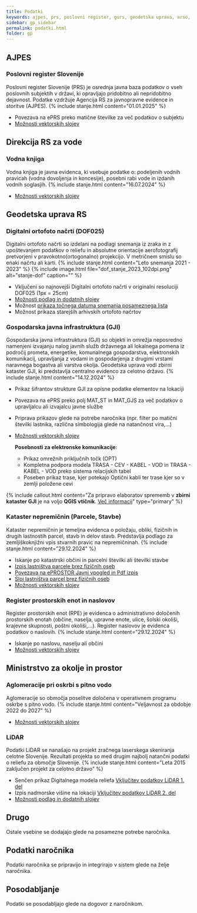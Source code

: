 ```yaml
---
title: Podatki
keywords: ajpes, prs, poslovni register, gurs, geodetska uprava, arso, drsv, dof, gji, rpe, zk, ks, kn, hišne številke, naslovi, kataster nepremičnin, kataster stavb, zemljiški kataster, infrastruktura, prostorski podatki, lidar
sidebar: gp_sidebar
permalink: podatki.html
folder: gp
---
```


## AJPES

### Poslovni register Slovenije
Poslovni register Slovenije (PRS) je osrednja javna baza podatkov o vseh poslovnih subjektih v državi, ki opravljajo pridobitno 
ali nepridobitno dejavnost. Podatke vzdržuje Agencija RS za javnopravne evidence in storitve (AJPES).
{% include stanje.html content="01.01.2025" %}

- Povezava na ePRS preko matične številke za več podatkov o subjektu
- [Možnosti vektorskih slojev](sklopi.html#možnosti-vektorskih-slojev)

## Direkcija RS za vode

### Vodna knjiga
Vodna knjiga je javna evidenca, ki vsebuje podatke o: podeljenih vodnih pravicah (vodna dovoljenja in koncesije), posebni 
rabi vode in izdanih vodnih soglasjih.
{% include stanje.html content="16.07.2024" %}

- [Možnosti vektorskih slojev](sklopi.html#možnosti-vektorskih-slojev)

## Geodetska uprava RS

### Digitalni ortofoto načrti (DOF025)
Digitalni ortofoto načrti so izdelani na podlagi snemanja iz zraka in z upoštevanjem podatkov o reliefu in absolutne orientacije aerofotografij pretvorjeni v pravokotno(ortogonalno) projekcijo. 
V metričnem smislu so enaki načrtu ali karti. 
{% include stanje.html content="Leto snemanja 2021 - 2023" %}
{% include image.html file="dof_stanje_2023_102dpi.png" alt="stanje-dof" caption="" %}

- Vključeni so najnovejši Digitalni ortofoto načrti v originalni resoluciji DOF025 (1px = 25cm)
- [Možnosti podlag in dodatnih slojev](sklopi.html#možnosti-podlag-in-dodatnih-slojev)
- Možnost [prikaza točnega datuma snemanja posameznega lista](https://site.geo-portal.si/2020-02-27-nasvet-datum-snemanja-dof.html)
- Možnost prikaza starejših arhivskih ortofoto načrtov

### Gospodarska javna infrastruktura (GJI)
Gospodarska javna infrastruktura (GJI) so objekti in omrežja neposredno namenjeni izvajanju nalog javnih služb državnega 
ali lokalnega pomena iz področij prometa, energetike, komunalnega gospodarstva, elektronskih komunikacij, upravljanja z 
vodami in gospodarjenja z drugimi vrstami naravnega bogastva ali varstva okolja.
Geodetska uprava vodi zbirni kataster GJI, ki predstavlja centralno evidenco za celotno državo.
{% include stanje.html content="14.12.2024" %}

- Prikaz šifrantov strukture GJI za opisne podatke elementov na lokaciji
- Povezava na ePRS preko polj MAT_ST in MAT_GJS za več podatkov o upravljalcu ali izvajalcu javne službe
- Priprava prikazov glede na potrebe naročnika (npr. filter po matični številki lastnika, različna
  simbologija glede na natančnost vira,...)
- [Možnosti vektorskih slojev](sklopi.html#možnosti-vektorskih-slojev)

  **Posebnosti za elektronske komunikacije**:
  - Prikaz omrežnih priključnih točk (OPT)
  - Kompletna podpora modela TRASA - CEV - KABEL - VOD in TRASA - KABEL - VOD preko sistema relacijskih tabel<br/>
  - Poseben prikaz trase, kjer potekajo Optični kabli ter trase kjer so v zemlji položene cevi

{% include callout.html content="Za pripravo elaboratov sprememb v **zbirni kataster GJI** je na voljo **QGIS vtičnik**. [Več informacij](https://level2.si/resitve/qgis-vticnik-gji-elaborat/)" type="primary" %}

### Kataster nepremičnin (Parcele, Stavbe)
Kataster nepremičnin je temeljna evidenca o položaju, obliki, fizičnih in drugih lastnostih parcel, stavb in delov stavb. 
Predstavlja podlago za zemljiškoknjižni vpis stvarnih pravic na nepremičninah.
{% include stanje.html content="29.12.2024" %}

- Iskanje po katastrski občini in parcelni številki ali številki stavbe
- [Izpis lastništva parcele brez fizičnih oseb](https://site.geo-portal.si/2024-05-15-prenova-parcele.html#1-izpis-podatkov)
- [Povezava na ePROSTOR Javni vpogled in Pdf izpis](https://site.geo-portal.si/2024-05-15-prenova-parcele.html#1-izpis-podatkov)
- [Sloj lastništva parcel brez fizičnih oseb](https://site.geo-portal.si/2024-05-15-prenova-parcele.html#2-sloj-lastni%C5%A1tva-parcel)
- [Možnosti vektorskih slojev](sklopi.html#možnosti-vektorskih-slojev)

### Register prostorskih enot in naslovov
Register prostorskih enot (RPE) je evidenca o administrativno določenih prostorskih enotah (občine, naselja, upravne enote, ulice, šolski okoliši, krajevne skupnosti, poštni okoliši,...).
Register naslovov je evidenca podatkov o naslovih.
{% include stanje.html content="29.12.2024" %}

- Iskanje po naslovu, naselju ali občini
- [Možnosti vektorskih slojev](sklopi.html#možnosti-vektorskih-slojev)

## Ministrstvo za okolje in prostor

### Aglomeracije pri oskrbi s pitno vodo
Aglomeracije so območja poselitve določena v operativnem programu oskrbe s pitno vodo.
{% include stanje.html content="Veljavnost za obdobje 2022 do 2027" %}

- [Možnosti vektorskih slojev](sklopi.html#možnosti-vektorskih-slojev)

### LiDAR
Podatki LiDAR se nanašajo na projekt zračnega laserskega skeniranja celotne Slovenije. Rezultati projekta so med drugim najbolj natančni podatki o reliefu za
območje Slovenije.
{% include stanje.html content="Leta 2015 zaključen projekt za celotno državo" %}

- Senčen prikaz Digitalnega modela reliefa [Vključitev podatkov LiDAR 1. del](https://site.geo-portal.si/2020-03-02-vkljucitev-lidar-1.html)
- Izpis nadmorske višine na lokaciji [Vključitev podatkov LiDAR 2. del](https://site.geo-portal.si/2021-01-04-vkljucitev-lidar-2.html)
- [Možnosti podlag in dodatnih slojev](sklopi.html#možnosti-podlag-in-dodatnih-slojev)

## Drugo
Ostale vsebine se dodajajo glede na posamezne potrebe naročnika.

## Podatki naročnika
Podatki naročnika se pripravijo in integrirajo v sistem glede na želje naročnika.

## Posodabljanje
Podatki se posodabljajo glede na dogovor z naročnikom.
